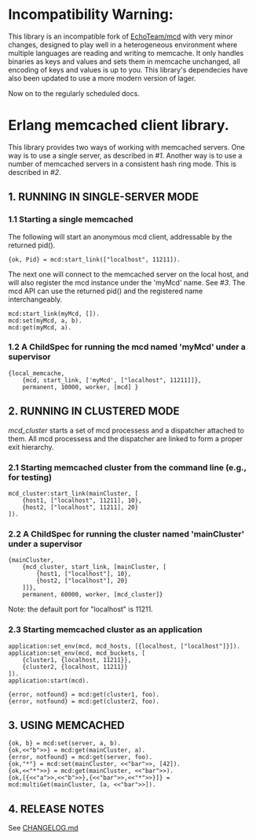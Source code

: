 # Incompatibility Warning:
This library is an incompatible fork of [EchoTeam/mcd](http://github.com/EchoTeam/mcd/) with very minor changes, designed to play well in a heterogeneous environment where multiple languages are reading and writing to memcache. It only handles binaries as keys and values and sets them in memcache unchanged, all encoding of keys and values is up to you. This library's dependecies have also been updated to use a more modern version of lager. 

Now on to the regularly scheduled docs.

# Erlang memcached client library.

This library provides two ways of working with memcached servers. One way is to
use a single server, as described in *#1*. Another way is to use a number of
memcached servers in a consistent hash ring mode. This is described in *#2*.


## 1. RUNNING IN SINGLE-SERVER MODE

### 1.1  Starting a single memcached

The following will start an anonymous mcd client, addressable by the returned pid().

    {ok, Pid} = mcd:start_link(["localhost", 11211]).

The next one will connect to the memcached server on the local host, and will
also register the mcd instance under the 'myMcd' name. See *#3*.  The mcd API
can use the returned pid() and the registered name interchangeably.

    mcd:start_link(myMcd, []).
    mcd:set(myMcd, a, b).
    mcd:get(myMcd, a).

### 1.2  A ChildSpec for running the mcd named 'myMcd' under a supervisor

    {local_memcache,
        {mcd, start_link, ['myMcd', ["localhost", 11211]]},
        permanent, 10000, worker, [mcd] }

## 2. RUNNING IN CLUSTERED MODE

*mcd_cluster* starts a set of mcd processess and a dispatcher attached to them.
All mcd processess and the dispatcher are linked to form a proper exit hierarchy.

### 2.1  Starting memcached cluster from the command line (e.g., for testing)

    mcd_cluster:start_link(mainCluster, [
        {host1, ["localhost", 11211], 10},
        {host2, ["localhost", 11211], 20}
    ]).

### 2.2  A ChildSpec for running the cluster named 'mainCluster' under a supervisor

    {mainCluster,
        {mcd_cluster, start_link, [mainCluster, [
            {host1, ["localhost"], 10},
            {host2, ["localhost"], 20}
        ]]},
        permanent, 60000, worker, [mcd_cluster]}

Note: the default port for "localhost" is 11211.

### 2.3 Starting memcached cluster as an application

    application:set_env(mcd, mcd_hosts, [{localhost, ["localhost"]}]).
    application:set_env(mcd, mcd_buckets, [
        {cluster1, {localhost, 11211}},
        {cluster2, {localhost, 11211}}
    ]).
    application:start(mcd).

    {error, notfound} = mcd:get(cluster1, foo).
    {error, notfound} = mcd:get(cluster2, foo).

## 3. USING MEMCACHED

    {ok, b} = mcd:set(server, a, b).
    {ok,<<"b">>} = mcd:get(mainCluster, a).
    {error, notfound} = mcd:get(server, foo).
    {ok,"*"} = mcd:set(mainCluster, <<"bar">>, [42]).
    {ok,<<"*">>} = mcd:get(mainCluster, <<"bar">>).
    {ok,[{<<"a">>,<<"b">>},{<<"bar">>,<<"*">>}]} = mcd:multiGet(mainCluster, [a, <<"bar">>]).

## 4. RELEASE NOTES

See [CHANGELOG.md](CHANGELOG.md)
